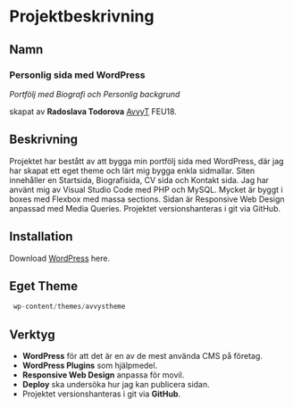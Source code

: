 <!--- Denna dokumentation kan komma att uppdateras under projektets gång -->
<!--- Senast uppdaterad: 2020-01-22       @ AvvyT -->
# Projektbeskrivning

## Namn
### Personlig sida med WordPress
*Portfölj med Biografi och Personlig backgrund*

skapat av **Radoslava Todorova** [AvvyT](https://github.com/AvvyT) FEU18.

## Beskrivning

Projektet har bestått av att bygga min portfölj sida med WordPress, där jag har skapat ett eget theme och lärt mig bygga enkla sidmallar. Siten innehåller en Startsida, Biografisida, CV sida och Kontakt sida.
Jag har använt mig av Visual Studio Code med PHP och MySQL. Mycket är byggt i boxes med Flexbox med massa sections. Sidan är  Responsive Web Design anpassad med Media Queries. Projektet versionshanteras i git via GitHub.

## Installation

Download [WordPress](https://wordpress.org/download/) here.

## Eget Theme

```python
 wp-content/themes/avvystheme
 ```

## Verktyg

- **WordPress** för att det är en av de mest använda CMS på företag.
- **WordPress Plugins** som hjälpmedel. 
- **Responsive Web Design** anpassa för movil.
- **Deploy** ska undersöka hur jag kan publicera sidan.
- Projektet versionshanteras i git via **GitHub**.
